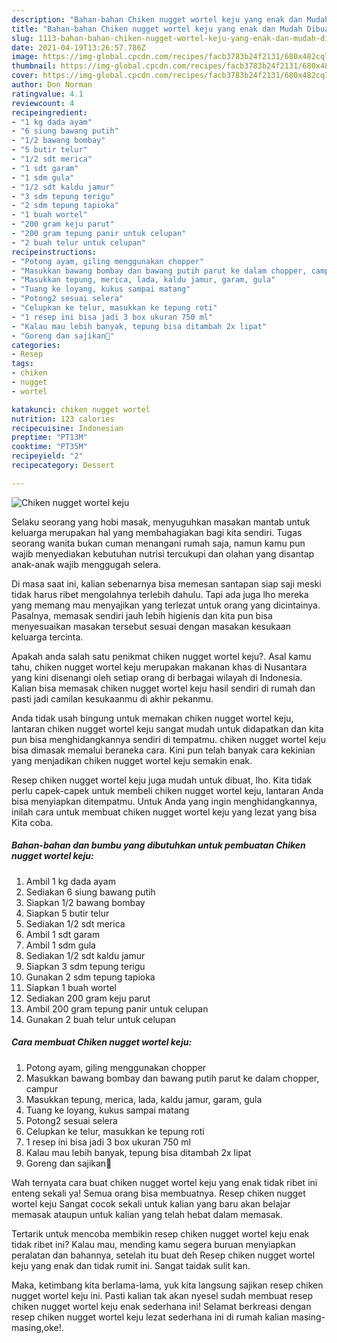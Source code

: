 ```yaml
---
description: "Bahan-bahan Chiken nugget wortel keju yang enak dan Mudah Dibuat"
title: "Bahan-bahan Chiken nugget wortel keju yang enak dan Mudah Dibuat"
slug: 1113-bahan-bahan-chiken-nugget-wortel-keju-yang-enak-dan-mudah-dibuat
date: 2021-04-19T13:26:57.786Z
image: https://img-global.cpcdn.com/recipes/facb3783b24f2131/680x482cq70/chiken-nugget-wortel-keju-foto-resep-utama.jpg
thumbnail: https://img-global.cpcdn.com/recipes/facb3783b24f2131/680x482cq70/chiken-nugget-wortel-keju-foto-resep-utama.jpg
cover: https://img-global.cpcdn.com/recipes/facb3783b24f2131/680x482cq70/chiken-nugget-wortel-keju-foto-resep-utama.jpg
author: Don Norman
ratingvalue: 4.1
reviewcount: 4
recipeingredient:
- "1 kg dada ayam"
- "6 siung bawang putih"
- "1/2 bawang bombay"
- "5 butir telur"
- "1/2 sdt merica"
- "1 sdt garam"
- "1 sdm gula"
- "1/2 sdt kaldu jamur"
- "3 sdm tepung terigu"
- "2 sdm tepung tapioka"
- "1 buah wortel"
- "200 gram keju parut"
- "200 gram tepung panir untuk celupan"
- "2 buah telur untuk celupan"
recipeinstructions:
- "Potong ayam, giling menggunakan chopper"
- "Masukkan bawang bombay dan bawang putih parut ke dalam chopper, campur"
- "Masukkan tepung, merica, lada, kaldu jamur, garam, gula"
- "Tuang ke loyang, kukus sampai matang"
- "Potong2 sesuai selera"
- "Celupkan ke telur, masukkan ke tepung roti"
- "1 resep ini bisa jadi 3 box ukuran 750 ml"
- "Kalau mau lebih banyak, tepung bisa ditambah 2x lipat"
- "Goreng dan sajikan🧡"
categories:
- Resep
tags:
- chiken
- nugget
- wortel

katakunci: chiken nugget wortel 
nutrition: 123 calories
recipecuisine: Indonesian
preptime: "PT13M"
cooktime: "PT35M"
recipeyield: "2"
recipecategory: Dessert

---
```



![Chiken nugget wortel keju](https://img-global.cpcdn.com/recipes/facb3783b24f2131/680x482cq70/chiken-nugget-wortel-keju-foto-resep-utama.jpg)

Selaku seorang yang hobi masak, menyuguhkan masakan mantab untuk keluarga merupakan hal yang membahagiakan bagi kita sendiri. Tugas seorang  wanita bukan cuman menangani rumah saja, namun kamu pun wajib menyediakan kebutuhan nutrisi tercukupi dan olahan yang disantap anak-anak wajib menggugah selera.

Di masa  saat ini, kalian sebenarnya bisa memesan santapan siap saji meski tidak harus ribet mengolahnya terlebih dahulu. Tapi ada juga lho mereka yang memang mau menyajikan yang terlezat untuk orang yang dicintainya. Pasalnya, memasak sendiri jauh lebih higienis dan kita pun bisa menyesuaikan masakan tersebut sesuai dengan masakan kesukaan keluarga tercinta. 



Apakah anda salah satu penikmat chiken nugget wortel keju?. Asal kamu tahu, chiken nugget wortel keju merupakan makanan khas di Nusantara yang kini disenangi oleh setiap orang di berbagai wilayah di Indonesia. Kalian bisa memasak chiken nugget wortel keju hasil sendiri di rumah dan pasti jadi camilan kesukaanmu di akhir pekanmu.

Anda tidak usah bingung untuk memakan chiken nugget wortel keju, lantaran chiken nugget wortel keju sangat mudah untuk didapatkan dan kita pun bisa menghidangkannya sendiri di tempatmu. chiken nugget wortel keju bisa dimasak memalui beraneka cara. Kini pun telah banyak cara kekinian yang menjadikan chiken nugget wortel keju semakin enak.

Resep chiken nugget wortel keju juga mudah untuk dibuat, lho. Kita tidak perlu capek-capek untuk membeli chiken nugget wortel keju, lantaran Anda bisa menyiapkan ditempatmu. Untuk Anda yang ingin menghidangkannya, inilah cara untuk membuat chiken nugget wortel keju yang lezat yang bisa Kita coba.

<!--inarticleads1-->

##### Bahan-bahan dan bumbu yang dibutuhkan untuk pembuatan Chiken nugget wortel keju:

1. Ambil 1 kg dada ayam
1. Sediakan 6 siung bawang putih
1. Siapkan 1/2 bawang bombay
1. Siapkan 5 butir telur
1. Sediakan 1/2 sdt merica
1. Ambil 1 sdt garam
1. Ambil 1 sdm gula
1. Sediakan 1/2 sdt kaldu jamur
1. Siapkan 3 sdm tepung terigu
1. Gunakan 2 sdm tepung tapioka
1. Siapkan 1 buah wortel
1. Sediakan 200 gram keju parut
1. Ambil 200 gram tepung panir untuk celupan
1. Gunakan 2 buah telur untuk celupan




<!--inarticleads2-->

##### Cara membuat Chiken nugget wortel keju:

1. Potong ayam, giling menggunakan chopper
1. Masukkan bawang bombay dan bawang putih parut ke dalam chopper, campur
1. Masukkan tepung, merica, lada, kaldu jamur, garam, gula
1. Tuang ke loyang, kukus sampai matang
1. Potong2 sesuai selera
1. Celupkan ke telur, masukkan ke tepung roti
1. 1 resep ini bisa jadi 3 box ukuran 750 ml
1. Kalau mau lebih banyak, tepung bisa ditambah 2x lipat
1. Goreng dan sajikan🧡




Wah ternyata cara buat chiken nugget wortel keju yang enak tidak ribet ini enteng sekali ya! Semua orang bisa membuatnya. Resep chiken nugget wortel keju Sangat cocok sekali untuk kalian yang baru akan belajar memasak ataupun untuk kalian yang telah hebat dalam memasak.

Tertarik untuk mencoba membikin resep chiken nugget wortel keju enak tidak ribet ini? Kalau mau, mending kamu segera buruan menyiapkan peralatan dan bahannya, setelah itu buat deh Resep chiken nugget wortel keju yang enak dan tidak rumit ini. Sangat taidak sulit kan. 

Maka, ketimbang kita berlama-lama, yuk kita langsung sajikan resep chiken nugget wortel keju ini. Pasti kalian tak akan nyesel sudah membuat resep chiken nugget wortel keju enak sederhana ini! Selamat berkreasi dengan resep chiken nugget wortel keju lezat sederhana ini di rumah kalian masing-masing,oke!.

